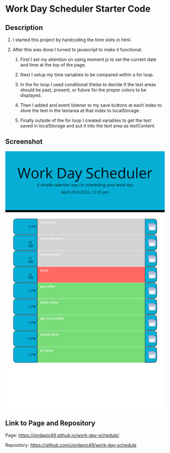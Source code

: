 # Work Day Scheduler Starter Code

## **Description**

1. I started this project by hardcoding the time slots in html.

2. After this was done I turned to javascript to make it functional.
   
    1. First I set my attention on using moment.js to set the current date and time at the top of the page.

    2. Next I setup my time variables to be compared within a for loop.

    3. In the for loop I used conditional if/else to decide if the text areas should be past, present, or future for the proper colors to be displayed.

    4. Then I added and event listener to my save buttons at each index to store the text in the textarea at that index to localStorage.

    5.  Finally outside of the for loop I created variables to get the text saved in localStorage and put it into the text area as textContent.

## **Screenshot**

![GIF of my Javascript Quiz](assets/images/schedule-screenshot.png)

## **Link to Page and Repository**

Page: https://jordanio49.github.io/work-day-schedule/

Repository: https://github.com/Jordanio49/work-day-schedule
